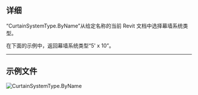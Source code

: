 ## 详细
“CurtainSystemType.ByName”从给定名称的当前 Revit 文档中选择幕墙系统类型。

在下面的示例中，返回幕墙系统类型“5' x 10”。
___
## 示例文件

![CurtainSystemType.ByName](./Revit.Elements.CurtainSystemType.ByName_img.jpg)
